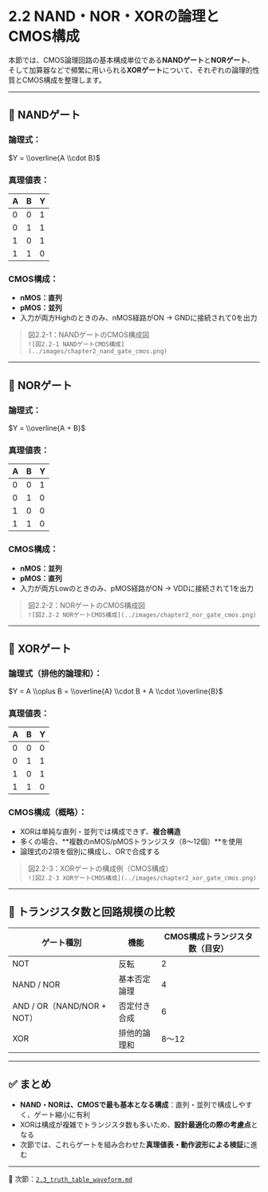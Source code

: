 # 2.2 NAND・NOR・XORの論理とCMOS構成

本節では、CMOS論理回路の基本構成単位である**NANDゲート**と**NORゲート**、そして加算器などで頻繁に用いられる**XORゲート**について、それぞれの論理的性質とCMOS構成を整理します。

---

## 🔹 NANDゲート

### 論理式：

$Y = \\overline{A \\cdot B}$


### 真理値表：

| A | B | Y |
|---|---|---|
| 0 | 0 | 1 |
| 0 | 1 | 1 |
| 1 | 0 | 1 |
| 1 | 1 | 0 |

### CMOS構成：

- **nMOS：直列**
- **pMOS：並列**
- 入力が両方Highのときのみ、nMOS経路がON → GNDに接続されて0を出力

> 図2.2-1：NANDゲートのCMOS構成図  
> `![図2.2-1 NANDゲートCMOS構成](../images/chapter2_nand_gate_cmos.png)`

---

## 🔹 NORゲート

### 論理式：

$Y = \\overline{A + B}$

### 真理値表：

| A | B | Y |
|---|---|---|
| 0 | 0 | 1 |
| 0 | 1 | 0 |
| 1 | 0 | 0 |
| 1 | 1 | 0 |

### CMOS構成：

- **nMOS：並列**
- **pMOS：直列**
- 入力が両方Lowのときのみ、pMOS経路がON → VDDに接続されて1を出力

> 図2.2-2：NORゲートのCMOS構成図  
> `![図2.2-2 NORゲートCMOS構成](../images/chapter2_nor_gate_cmos.png)`

---

## 🔹 XORゲート

### 論理式（排他的論理和）：

$Y = A \\oplus B = \\overline{A} \\cdot B + A \\cdot \\overline{B}$

### 真理値表：

| A | B | Y |
|---|---|---|
| 0 | 0 | 0 |
| 0 | 1 | 1 |
| 1 | 0 | 1 |
| 1 | 1 | 0 |

### CMOS構成（概略）：

- XORは単純な直列・並列では構成できず、**複合構造**
- 多くの場合、**複数のnMOS/pMOSトランジスタ（8〜12個）**を使用
- 論理式の2項を個別に構成し、ORで合成する

> 図2.2-3：XORゲートの構成例（CMOS構成）  
> `![図2.2-3 XORゲートCMOS構成](../images/chapter2_xor_gate_cmos.png)`

---

## 🔧 トランジスタ数と回路規模の比較

| ゲート種別 | 機能 | CMOS構成トランジスタ数（目安） |
|------------|------|----------------------------|
| NOT | 反転 | 2 |
| NAND / NOR | 基本否定論理 | 4 |
| AND / OR（NAND/NOR + NOT） | 否定付き合成 | 6 |
| XOR | 排他的論理和 | 8〜12 |

---

## ✅ まとめ

- **NAND・NORは、CMOSで最も基本となる構成**：直列・並列で構成しやすく、ゲート縮小に有利
- XORは構成が複雑でトランジスタ数も多いため、**設計最適化の際の考慮点**となる
- 次節では、これらゲートを組み合わせた**真理値表・動作波形による検証**に進む

---

📎 次節：[`2.3_truth_table_waveform.md`](./2.3_truth_table_waveform.md)
